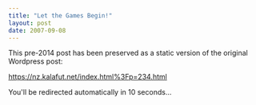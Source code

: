 ```yaml
---
title: "Let the Games Begin!"
layout: post
date: 2007-09-08
---
```


This pre-2014 post has been preserved as a static version of the original Wordpress post:

https://nz.kalafut.net/index.html%3Fp=234.html

You'll be redirected automatically in 10 seconds...

<head>
  <meta http-equiv="refresh" content="10;url=https://nz.kalafut.net/index.html%3Fp=234.html">
</head>

